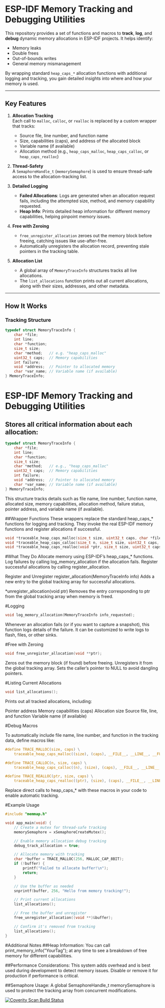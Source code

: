 # ESP-IDF Memory Tracking and Debugging Utilities

This repository provides a set of functions and macros to **track**, **log**, and **debug** dynamic memory allocations in ESP-IDF projects. It helps identify:

- Memory leaks
- Double frees
- Out-of-bounds writes
- General memory mismanagement

By wrapping standard `heap_caps_*` allocation functions with additional logging and tracking, you gain detailed insights into where and how your memory is used.

---

## Key Features

1. **Allocation Tracking**  
   Each call to `malloc`, `calloc`, or `realloc` is replaced by a custom wrapper that tracks:
   - Source file, line number, and function name
   - Size, capabilities (caps), and address of the allocated block
   - Variable name (if available)
   - Allocation method (e.g., `heap_caps_malloc`, `heap_caps_calloc`, or `heap_caps_realloc`)

2. **Thread-Safety**  
   A `SemaphoreHandle_t` (`memorySemaphore`) is used to ensure thread-safe access to the allocation-tracking list. 

3. **Detailed Logging**  
   - **Failed Allocations**: Logs are generated when an allocation request fails, including the attempted size, method, and memory capability requested.
   - **Heap Info**: Prints detailed heap information for different memory capabilities, helping pinpoint memory issues.

4. **Free with Zeroing**  
   - `free_unregister_allocation` zeroes out the memory block before freeing, catching issues like use-after-free.
   - Automatically unregisters the allocation record, preventing stale pointers in the tracking table.

5. **Allocation List**  
   - A global array of `MemoryTraceInfo` structures tracks all live allocations.
   - The `list_allocations` function prints out all current allocations, along with their sizes, addresses, and other metadata.

---

## How It Works

### Tracking Structure

```c
typedef struct MemoryTraceInfo {
    char *file;
    int line;
    char *function;
    size_t size;
    char *method;   // e.g. "heap_caps_malloc"
    uint32_t caps;  // Memory capabilities
    int failure;
    void *address;  // Pointer to allocated memory
    char *var_name; // Variable name (if available)
} MemoryTraceInfo;
``` 

# ESP-IDF Memory Tracking and Debugging Utilities

## Stores all critical information about each allocation:

```c
typedef struct MemoryTraceInfo {
    char *file;
    int line;
    char *function;
    size_t size;
    char *method;   // e.g., "heap_caps_malloc"
    uint32_t caps;  // Memory capabilities
    int failure;
    void *address;  // Pointer to allocated memory
    char *var_name; // Variable name (if available)
} MemoryTraceInfo;
``` 

This structure tracks details such as file name, line number, function name, allocated size, memory capabilities, allocation method, failure status, pointer address, and variable name (if available).

##Wrapper Functions
These wrappers replace the standard heap_caps_* functions for logging and tracking. They invoke the real ESP-IDF memory functions and register allocations if successful.

```c
void *traceable_heap_caps_malloc(size_t size, uint32_t caps, char *file, int line, char *function);
void *traceable_heap_caps_calloc(size_t n, size_t size, uint32_t caps, const char *file, int line, const char *function);
void *traceable_heap_caps_realloc(void *ptr, size_t size, uint32_t caps, char *file, int line, char *function);
``` 

#What They Do
Allocate memory using ESP-IDF’s heap_caps_* functions.
Log failures by calling log_memory_allocation if the allocation fails.
Register successful allocations by calling register_allocation.

Register and Unregister
register_allocation(MemoryTraceInfo info)
Adds a new entry to the global tracking array for successful allocations.

*unregister_allocation(void ptr)
Removes the entry corresponding to ptr from the global tracking array when memory is freed.

#Logging

```c
void log_memory_allocation(MemoryTraceInfo info_requested);
``` 

Whenever an allocation fails (or if you want to capture a snapshot), this function logs details of the failure. It can be customized to write logs to flash, files, or other sinks.

#Free with Zeroing

```c
void free_unregister_allocation(void **ptr);
``` 

Zeros out the memory block (if found) before freeing.
Unregisters it from the global tracking array.
Sets the caller’s pointer to NULL to avoid dangling pointers.

#Listing Current Allocations

```c
void list_allocations();
``` 

Prints out all tracked allocations, including:

Pointer address
Memory capabilities (caps)
Allocation size
Source file, line, and function
Variable name (if available)

#Debug Macros

To automatically include file name, line number, and function in the tracking data, define macros like:

```c
#define TRACE_MALLOC(size, caps) \
    traceable_heap_caps_malloc((size), (caps), __FILE__, __LINE__, __FUNCTION__)

#define TRACE_CALLOC(n, size, caps) \
    traceable_heap_caps_calloc((n), (size), (caps), __FILE__, __LINE__, __FUNCTION__)

#define TRACE_REALLOC(ptr, size, caps) \
    traceable_heap_caps_realloc((ptr), (size), (caps), __FILE__, __LINE__, __FUNCTION__)
``` 

Replace direct calls to heap_caps_* with these macros in your code to enable automatic tracking.


#Example Usage

```c
#include "memmap.h"

void app_main(void) {
    // Create a mutex for thread-safe tracking
    memorySemaphore = xSemaphoreCreateMutex();

    // Enable memory allocation debug tracking
    debug_track_allocation = true;

    // Allocate memory with tracking
    char *buffer = TRACE_MALLOC(256, MALLOC_CAP_8BIT);
    if (!buffer) {
        printf("Failed to allocate buffer!\n");
        return;
    }

    // Use the buffer as needed
    snprintf(buffer, 256, "Hello from memory tracking!");

    // Print current allocations
    list_allocations();

    // Free the buffer and unregister
    free_unregister_allocation((void **)&buffer);

    // Confirm it's removed from tracking
    list_allocations();
}
``` 


#Additional Notes
##Heap Information:
You can call print_memory_info("YourTag"); at any time to see a breakdown of free memory for different capabilities.

##Performance Considerations:
This system adds overhead and is best used during development to detect memory issues. Disable or remove it for production if performance is critical.

##Semaphore Usage:
A global SemaphoreHandle_t memorySemaphore is used to protect the tracking array from concurrent modifications.


<a href="https://scan.coverity.com/projects/esp-idf-memory-tracking-and-debugging-utilities">
  <img alt="Coverity Scan Build Status"
       src="https://scan.coverity.com/projects/31614/badge.svg"/>
</a>
